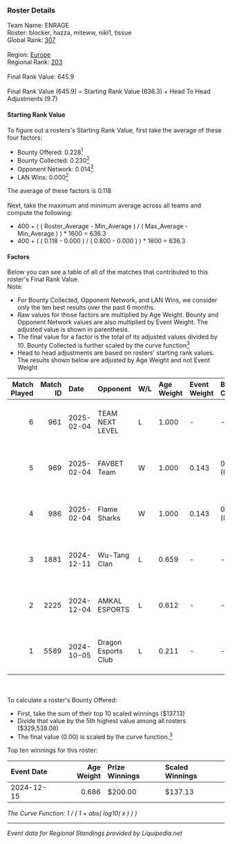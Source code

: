### Roster Details<br />
Team Name: ENRAGE<br />
Roster: blocker, hazza, miteww, niki1, tissue<br />
Global Rank: [307](../standings_global.md)<br />
<br />
Region: [Europe]( ../standings_europe.md)<br />
Regional Rank: [203]( ../standings_europe.md)<br />
<br />
Final Rank Value:  645.9<br />
<br />
Final Rank Value (645.9) = Starting Rank Value (636.3) + Head To Head Adjustments (9.7)<br />

#### Starting Rank Value<br />
To figure out a rosters's Starting Rank Value, first take the average of these four factors:<br />
- Bounty Offered: 0.228[<sup>1</sup>](#table2)
- Bounty Collected: 0.230[<sup>2</sup>](#table1)
- Opponent Network: 0.014[<sup>2</sup>](#table1)
- LAN Wins: 0.000[<sup>2</sup>](#table1)

The average of these factors is 0.118<br />
<br />
Next, take the maximum and minimum average across all teams and compute the following:<br />
- 400 + ( ( Roster_Average - Min_Average ) / ( Max_Average - Min_Average ) ) * 1600 = 636.3
- 400 + ( ( 0.118 - 0.000 ) / ( 0.800 - 0.000 ) ) * 1600 = 636.3


#### Factors<br />
Below you can see a table of all of the matches that contributed to this roster's Final Rank Value.<br />
Note:<br />

- For Bounty Collected, Opponent Network, and LAN Wins, we consider only the ten best results over the past 6 months.
- Raw values for those factors are multiplied by Age Weight. Bounty and Opponent Network values are also multiplied by Event Weight. The adjusted value is shown in parenthesis.
- The final value for a factor is the total of its adjusted values divided by 10. Bounty Collected is further scaled by the curve function[<sup>3</sup>](#curveFunction)
- Head to head adjustments are based on rosters' starting rank values. The results shown below are adjusted by Age Weight and not Event Weight
<span id="table1"></span><br />


| Match Played | Match ID | Date       | Opponent            | W/L | Age Weight | Event Weight | Bounty Collected | Opponent Network | LAN Wins  | H2H Adj. | Roster                                  |
| -: | -: | :- | :- | :- | :- | :- | :- | :- | :- | -: | :- |
|            6 |      961 | 2025-02-04 | TEAM NEXT LEVEL     | L   | 1.000      | -            | -                | -                | -         |   -12.93 | blocker, hazza, miteww, niki1, tissue   |
|            5 |      969 | 2025-02-04 | FAVBET Team         | W   | 1.000      | 0.143        | 0.031 (0.004)    | 0.801 (0.114)    | 0 (0.000) |    24.85 | blocker, hazza, miteww, niki1, tissue   |
|            4 |      986 | 2025-02-04 | Flame Sharks        | W   | 1.000      | 0.143        | 0.000 (0.000)    | 0.167 (0.024)    | 0 (0.000) |    15.57 | blocker, hazza, miteww, niki1, tissue   |
|            3 |     1881 | 2024-12-11 | Wu-Tang Clan        | L   | 0.659      | -            | -                | -                | -         |    -9.49 | blocker, hazza, miteww, niki1, tissue   |
|            2 |     2225 | 2024-12-04 | AMKAL ESPORTS       | L   | 0.612      | -            | -                | -                | -         |    -5.51 | blocker, hazza, miteww, niki1, tissue   |
|            1 |     5589 | 2024-10-05 | Dragon Esports Club | L   | 0.211      | -            | -                | -                | -         |    -2.85 | AwaykeN, blocker, niki1, Skrimo, tissue |

<br />
<span id="table2"></span><br />
To calculate a roster's Bounty Offered:<br />

- First, take the sum of their top 10 scaled winnings ($137.13)
- Divide that value by the 5th highest value among all rosters ($329,538.08)
- The final value (0.00) is scaled by the curve function.[<sup>3</sup>](#curveFunction)

Top ten winnings for this roster:<br />

| Event Date | Age Weight | Prize Winnings | Scaled Winnings |
| :- | -: | :- | :- |
| 2024-12-15 |      0.686 | $200.00        | $137.13         |


<span id="curveFunction"></span>_The Curve Function: 1 / ( 1 + abs( log10( x ) ) )_<br />

---
_Event data for Regional Standings provided by Liquipedia.net_<br />
